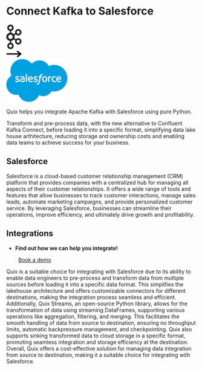 # Connect Kafka to Salesforce

<div class="connect-images cards blog-grid-card" markdown>
<div>
<img src="../images/kafka_logo.png" width="40px" />
</div>
<div>
<img src="../images/arrow.svg" width="40px" />
</div>
<div>
<img src="./images/salesforce_1.jpg" />
</div>
</div>

Quix helps you integrate Apache Kafka with Salesforce using pure Python.

Transform and pre-process data, with the new alternative to Confluent Kafka Connect, before loading it into a specific format, simplifying data lake house arthitecture, reducing storage and ownership costs and enabling data teams to achieve success for your business.

## Salesforce

Salesforce is a cloud-based customer relationship management (CRM) platform that provides companies with a centralized hub for managing all aspects of their customer relationships. It offers a wide range of tools and features that allow businesses to track customer interactions, manage sales leads, automate marketing campaigns, and provide personalized customer service. By leveraging Salesforce, businesses can streamline their operations, improve efficiency, and ultimately drive growth and profitability.

## Integrations

<div class="grid cards" markdown>

- __Find out how we can help you integrate!__

    <a class="md-button md-button--primary" href="https://share.hsforms.com/1iW0TmZzKQMChk0lxd_tGiw4yjw2?__hstc=175542013.2303933fbd746c0ac86d9ccbe9bc9100.1728383268831.1729603416735.1729620918855.31&__hssc=175542013.1.1729620918855&__hsfp=2132701734" target="_blank" style="margin:.5rem;">Book a demo</a>

</div>


Quix is a suitable choice for integrating with Salesforce due to its ability to enable data engineers to pre-process and transform data from multiple sources before loading it into a specific data format. This simplifies the lakehouse architecture and offers customizable connectors for different destinations, making the integration process seamless and efficient. Additionally, Quix Streams, an open-source Python library, allows for the transformation of data using streaming DataFrames, supporting various operations like aggregation, filtering, and merging. This facilitates the smooth handling of data from source to destination, ensuring no throughput limits, automatic backpressure management, and checkpointing. Quix also supports sinking transformed data to cloud storage in a specific format, promoting seamless integration and storage efficiency at the destination. Overall, Quix offers a cost-effective solution for managing data integration from source to destination, making it a suitable choice for integrating with Salesforce.

